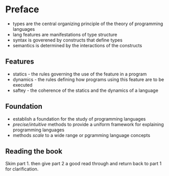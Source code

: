 # Preface

* types are the central organizing principle of the theory of programming languages
* lang features are manifestations of type structure
* syntax is goverened by constructs that define types
* semantics is determined by the interactions of the constructs

## Features
* statics - the rules governing the use of the feature in a program
* dynamics - the rules defining how programs using this feature are to be executed
* saftey - the coherence of the statics and the dynamics of a language

## Foundation

* establish a foundation for the study of programming languages
* _precise_/_intuitive_ methods to provide a uniform framework for explaining programming languages
* methods _scale_ to a wide range or pgramming language concepts

## Reading the book

Skim part 1. then give part 2 a good read through and return back to part 1 for clarification.
